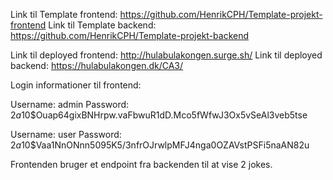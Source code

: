 Link til Template frontend: https://github.com/HenrikCPH/Template-projekt-frontend
Link til Template backend: https://github.com/HenrikCPH/Template-projekt-backend

Link til deployed frontend: http://hulabulakongen.surge.sh/
Link til deployed backend: https://hulabulakongen.dk/CA3/

Login informationer til frontend:

Username: admin
Password: $2a$10$Ouap64gixBNHrpw.vaFbwuR1dD.Mco5fWfwJ3Ox5vSeAl3veb5tse

Username: user
Password: $2a$10$Vaa1NnONnn5095K5/3nfrOJrwlpMFJ4nga0OZAVstPSFi5naAN82u

Frontenden bruger et endpoint fra backenden til at vise 2 jokes.
